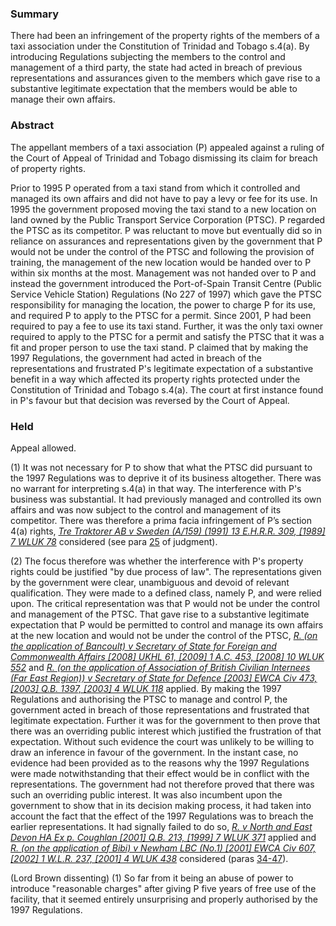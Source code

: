 ### Summary

There had been an infringement of the property rights of the members of a taxi association under the Constitution of Trinidad and Tobago s.4(a). By introducing Regulations subjecting the members to the control and management of a third party, the state had acted in breach of previous representations and assurances given to the members which gave rise to a substantive legitimate expectation that the members would be able to manage their own affairs.

### Abstract

The appellant members of a taxi association (P) appealed against a ruling of the Court of Appeal of Trinidad and Tobago dismissing its claim for breach of property rights.

Prior to 1995 P operated from a taxi stand from which it controlled and managed its own affairs and did not have to pay a levy or fee for its use. In 1995 the government proposed moving the taxi stand to a new location on land owned by the Public Transport Service Corporation (PTSC). P regarded the PTSC as its competitor. P was reluctant to move but eventually did so in reliance on assurances and representations given by the government that P would not be under the control of the PTSC and following the provision of training, the management of the new location would be handed over to P within six months at the most. Management was not handed over to P and instead the government introduced the Port-of-Spain Transit Centre (Public Service Vehicle Station) Regulations (No 227 of 1997) which gave the PTSC responsibility for managing the location, the power to charge P for its use, and required P to apply to the PTSC for a permit. Since 2001, P had been required to pay a fee to use its taxi stand. Further, it was the only taxi owner required to apply to the PTSC for a permit and satisfy the PTSC that it was a fit and proper person to use the taxi stand. P claimed that by making the 1997 Regulations, the government had acted in breach of the representations and frustrated P's legitimate expectation of a substantive benefit in a way which affected its property rights protected under the Constitution of Trinidad and Tobago s.4(a). The court at first instance found in P's favour but that decision was reversed by the Court of Appeal.

### Held

Appeal allowed.

(1) It was not necessary for P to show that what the PTSC did pursuant to the 1997 Regulations was to deprive it of its business altogether. There was no warrant for interpreting s.4(a) in that way. The interference with P's business was substantial. It had previously managed and controlled its own affairs and was now subject to the control and management of its competitor. There was therefore a prima facia infringement of P’s section 4(a) rights, _[Tre Traktorer AB v Sweden (A/159) (1991) 13 E.H.R.R. 309, [1989] 7 WLUK 78](https://uk.westlaw.com/Document/ID758D980E42811DA8FC2A0F0355337E9/View/FullText.html?originationContext=document&transitionType=DocumentItem&ppcid=258a35f1a5854cc98df09c6fba7605fd&contextData=(sc.Default))_ considered (see para [25](javascript:void(0); "View judgment paragraphs") of judgment). 

(2) The focus therefore was whether the interference with P's property rights could be justified "by due process of law". The representations given by the government were clear, unambiguous and devoid of relevant qualification. They were made to a defined class, namely P, and were relied upon. The critical representation was that P would not be under the control and management of the PTSC. That gave rise to a substantive legitimate expectation that P would be permitted to control and manage its own affairs at the new location and would not be under the control of the PTSC, _[R. (on the application of Bancoult) v Secretary of State for Foreign and Commonwealth Affairs [2008] UKHL 61, [2009] 1 A.C. 453, [2008] 10 WLUK 552](https://uk.westlaw.com/Document/I6B721920A0B411DD9387A576173B974D/View/FullText.html?originationContext=document&transitionType=DocumentItem&ppcid=258a35f1a5854cc98df09c6fba7605fd&contextData=(sc.Default))_ and _[R. (on the application of Association of British Civilian Internees (Far East Region)) v Secretary of State for Defence [2003] EWCA Civ 473, [2003] Q.B. 1397, [2003] 4 WLUK 118](https://uk.westlaw.com/Document/I750B71C0E42811DA8FC2A0F0355337E9/View/FullText.html?originationContext=document&transitionType=DocumentItem&ppcid=258a35f1a5854cc98df09c6fba7605fd&contextData=(sc.Default))_ applied. By making the 1997 Regulations and authorising the PTSC to manage and control P, the government acted in breach of those representations and frustrated that legitimate expectation. Further it was for the government to then prove that there was an overriding public interest which justified the frustration of that expectation. Without such evidence the court was unlikely to be willing to draw an inference in favour of the government. In the instant case, no evidence had been provided as to the reasons why the 1997 Regulations were made notwithstanding that their effect would be in conflict with the representations. The government had not therefore proved that there was such an overriding public interest. It was also incumbent upon the government to show that in its decision making process, it had taken into account the fact that the effect of the 1997 Regulations was to breach the earlier representations. It had signally failed to do so, _[R. v North and East Devon HA Ex p. Coughlan [2001] Q.B. 213, [1999] 7 WLUK 371](https://uk.westlaw.com/Document/I5B8B1FC0E42811DA8FC2A0F0355337E9/View/FullText.html?originationContext=document&transitionType=DocumentItem&ppcid=258a35f1a5854cc98df09c6fba7605fd&contextData=(sc.Default))_ applied and _[R. (on the application of Bibi) v Newham LBC (No.1) [2001] EWCA Civ 607, [2002] 1 W.L.R. 237, [2001] 4 WLUK 438](https://uk.westlaw.com/Document/I789052C0E42811DA8FC2A0F0355337E9/View/FullText.html?originationContext=document&transitionType=DocumentItem&ppcid=258a35f1a5854cc98df09c6fba7605fd&contextData=(sc.Default))_ considered (paras [34-47](javascript:void(0); "View judgment paragraphs")). 

(Lord Brown dissenting) (1) So far from it being an abuse of power to introduce "reasonable charges" after giving P five years of free use of the facility, that it seemed entirely unsurprising and properly authorised by the 1997 Regulations.